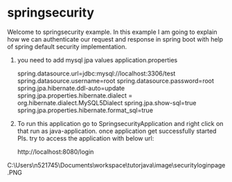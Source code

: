 # springsecurity
Welcome to springsecurity example. In this example I am going to explain how we can authenticate our request and response in spring boot with help of spring default security implementation.

1. you need to add mysql jpa values application.properties

    spring.datasource.url=jdbc:mysql://localhost:3306/test
    spring.datasource.username=root
    spring.datasource.password=root
    spring.jpa.hibernate.ddl-auto=update
    spring.jpa.properties.hibernate.dialect = org.hibernate.dialect.MySQL5Dialect
    spring.jpa.show-sql=true
    spring.jpa.properties.hibernate.format_sql=true

2. To run this application go to SpringsecurityApplication and right click on that run as java-application. once application
   get successfully started Pls. try to access the application with below url:
    
	http://localhost:8080/login

C:\Users\n521745\Documents\workspace\tutorjava\image\securityloginpage.PNG

